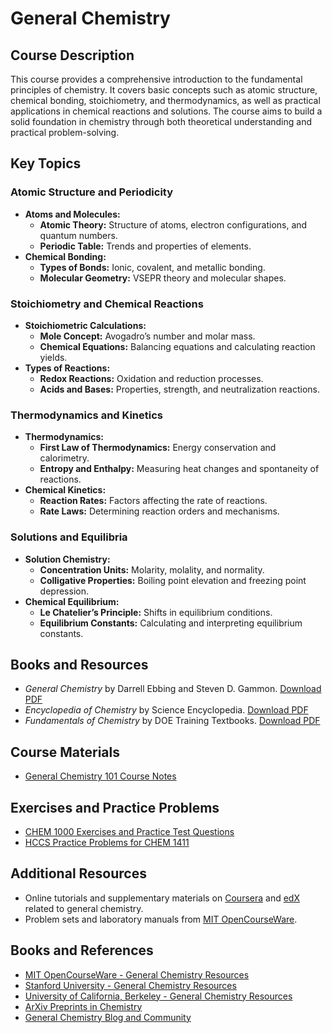 # General Chemistry

## Course Description

This course provides a comprehensive introduction to the fundamental principles of chemistry. It covers basic concepts such as atomic structure, chemical bonding, stoichiometry, and thermodynamics, as well as practical applications in chemical reactions and solutions. The course aims to build a solid foundation in chemistry through both theoretical understanding and practical problem-solving.

## Key Topics

### Atomic Structure and Periodicity
- **Atoms and Molecules:**
  - **Atomic Theory:** Structure of atoms, electron configurations, and quantum numbers.
  - **Periodic Table:** Trends and properties of elements.
- **Chemical Bonding:**
  - **Types of Bonds:** Ionic, covalent, and metallic bonding.
  - **Molecular Geometry:** VSEPR theory and molecular shapes.

### Stoichiometry and Chemical Reactions
- **Stoichiometric Calculations:**
  - **Mole Concept:** Avogadro’s number and molar mass.
  - **Chemical Equations:** Balancing equations and calculating reaction yields.
- **Types of Reactions:**
  - **Redox Reactions:** Oxidation and reduction processes.
  - **Acids and Bases:** Properties, strength, and neutralization reactions.

### Thermodynamics and Kinetics
- **Thermodynamics:**
  - **First Law of Thermodynamics:** Energy conservation and calorimetry.
  - **Entropy and Enthalpy:** Measuring heat changes and spontaneity of reactions.
- **Chemical Kinetics:**
  - **Reaction Rates:** Factors affecting the rate of reactions.
  - **Rate Laws:** Determining reaction orders and mechanisms.

### Solutions and Equilibria
- **Solution Chemistry:**
  - **Concentration Units:** Molarity, molality, and normality.
  - **Colligative Properties:** Boiling point elevation and freezing point depression.
- **Chemical Equilibrium:**
  - **Le Chatelier’s Principle:** Shifts in equilibrium conditions.
  - **Equilibrium Constants:** Calculating and interpreting equilibrium constants.

## Books and Resources
- *General Chemistry* by Darrell Ebbing and Steven D. Gammon. [Download PDF](https://ia800703.us.archive.org/18/items/GeneralChemistry9thEditionEbbingGammon/General_Chemistry_9th_Edition_Ebbing_Gammon.pdf)
- *Encyclopedia of Chemistry* by Science Encyclopedia. [Download PDF](https://ia601203.us.archive.org/21/items/encyclopedia_of_chemistry_science_encyclopedia/encyclopedia_of_chemistry_science_encyclopedia.pdf)
- *Fundamentals of Chemistry* by DOE Training Textbooks. [Download PDF](https://sites.ntc.doe.gov/partners/tr/Training%20Textbooks/07-Chemistry/1-Module%201-Fundamentals%20of%20Chemistry.pdf)

## Course Materials
- [General Chemistry 101 Course Notes](https://drive.uqu.edu.sa/_/oahazazi/files/General%20Chemistry%20101.pdf)

## Exercises and Practice Problems
- [CHEM 1000 Exercises and Practice Test Questions](https://scholar.ulethbridge.ca/susanfindlay/book/chem-1000-exercises-and-practice-test-questions)
- [HCCS Practice Problems for CHEM 1411](https://learning.hccs.edu/faculty/steven.dessens/notes_and_practice/chem_1411/1411-practice-problems/chapters-1-3)

## Additional Resources
- Online tutorials and supplementary materials on [Coursera](https://www.coursera.org) and [edX](https://www.edx.org) related to general chemistry.
- Problem sets and laboratory manuals from [MIT OpenCourseWare](https://ocw.mit.edu/courses/chemistry/).

## Books and References
- [MIT OpenCourseWare - General Chemistry Resources](https://ocw.mit.edu/courses/chemistry/)
- [Stanford University - General Chemistry Resources](https://chemistry.stanford.edu/)
- [University of California, Berkeley - General Chemistry Resources](https://chemistry.berkeley.edu/)
- [ArXiv Preprints in Chemistry](https://arxiv.org/archive/chem)
- [General Chemistry Blog and Community](https://www.generalchemistrycommunity.com)
